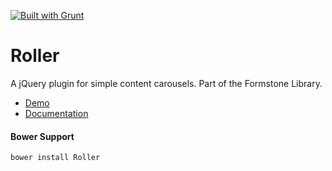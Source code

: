 <a href="http://gruntjs.com" target="_blank"><img src="https://cdn.gruntjs.com/builtwith.png" alt="Built with Grunt"></a> 
# Roller 

A jQuery plugin for simple content carousels. Part of the Formstone Library. 

- [Demo](http://formstone.it/components/Roller/demo/index.html) 
- [Documentation](http://formstone.it/roller/) 

#### Bower Support 
`bower install Roller` 